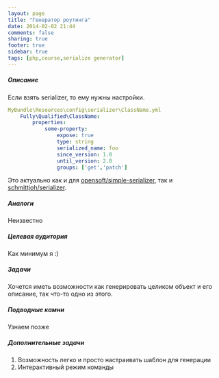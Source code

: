 ```yaml
---
layout: page
title: "Генератор роутинга"
date: 2014-02-02 21:44
comments: false
sharing: true
footer: true
sidebar: true
tags: [php,course,serialize generator]
---
```

##### Описание

Если взять serializer, то ему нужны настройки.

```yml
MyBundle\Resources\config\serializer\ClassName.yml
    Fully\Qualified\ClassName:
        properties:
            some-property:
                expose: true
                type: string
                serialized_name: foo
                since_version: 1.0
                until_version: 2.0
                groups: ['get','patch']
```

Это актуально как и для [opensoft/simple-serializer](https://github.com/opensoft/simple-serializer),
так и [schmittjoh/serializer](https://github.com/schmittjoh/serializer).

##### Аналоги
Неизвестно

##### Целевая аудитория
Как минимум я :)

##### Задачи
Хочется иметь возможности как генерировать целиком объект и его описание, так что-то одно из этого.

##### Подводные камни
Узнаем позже

##### Дополнительные задачи

 1. Возможность легко и просто настраивать шаблон для генерации
 2. Интерактивный режим команды
